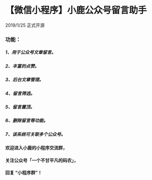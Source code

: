 # 【微信小程序】小鹿公众号留言助手

2019/1/25 正式开源<br>

### 功能：<br>
#####    1、用于公众号文章留言。<br>
#####    2、丰富的点赞。<br>
#####    3、后台文章管理。<br>
#####    4、留言筛选。<br>
#####    5、留言置顶。<br>
#####    6、删除留言等功能。<br>
#####    7、该系统可关联多个公众号。<br>

#### 欢迎进入小鹿的小程序交流群，<br>

#### 关注公众号「一个不甘平凡的码农」，<br>

#### 回复 “小程序群”！
